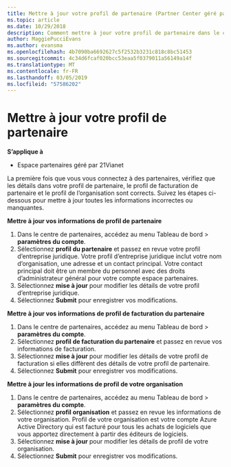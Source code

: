 ```yaml
---
title: Mettre à jour votre profil de partenaire (Partner Center géré par 21Vianet)
ms.topic: article
ms.date: 10/29/2018
description: Comment mettre à jour votre profil de partenaire dans le centre de partenaires.
author: MaggiePucciEvans
ms.author: evansma
ms.openlocfilehash: 4b7090ba6692627c5f2532b3231c818c8bc51453
ms.sourcegitcommit: 4c34d6fcaf020bcc53eaa5f0379011a56149a14f
ms.translationtype: MT
ms.contentlocale: fr-FR
ms.lasthandoff: 03/05/2019
ms.locfileid: "57586202"
---
```

# <a name="update-your-partner-profile"></a>Mettre à jour votre profil de partenaire


**S’applique à**

-   Espace partenaires géré par 21Vianet


La première fois que vous vous connectez à des partenaires, vérifiez que les détails dans votre profil de partenaire, le profil de facturation de partenaire et le profil de l’organisation sont corrects. Suivez les étapes ci-dessous pour mettre à jour toutes les informations incorrectes ou manquantes.

**Mettre à jour vos informations de profil de partenaire**

1. Dans le centre de partenaires, accédez au menu Tableau de bord &gt; **paramètres du compte**.
2. Sélectionnez **profil du partenaire** et passez en revue votre profil d’entreprise juridique. Votre profil d’entreprise juridique inclut votre nom d’organisation, une adresse et un contact principal. Votre contact principal doit être un membre du personnel avec des droits d’administrateur général pour votre compte espace partenaires. 
3. Sélectionnez **mise à jour** pour modifier les détails de votre profil d’entreprise juridique.  
4. Sélectionnez **Submit** pour enregistrer vos modifications.

**Mettre à jour vos informations de profil de facturation du partenaire**

1. Dans le centre de partenaires, accédez au menu Tableau de bord &gt; **paramètres du compte**.
2. Sélectionnez **profil de facturation du partenaire** et passez en revue vos informations de facturation. 
3. Sélectionnez **mise à jour** pour modifier les détails de votre profil de facturation si elles diffèrent des détails de votre profil de partenaire.
4. Sélectionnez **Submit** pour enregistrer vos modifications.

**Mettre à jour les informations de profil de votre organisation**

1. Dans le centre de partenaires, accédez au menu Tableau de bord &gt; **paramètres du compte**.
2. Sélectionnez **profil organisation** et passez en revue les informations de votre organisation. Profil de votre organisation est votre compte Azure Active Directory qui est facturé pour tous les achats de logiciels que vous apportez directement à partir des éditeurs de logiciels.
3. Sélectionnez **mise à jour** pour modifier les détails de profil de votre organisation.
4. Sélectionnez **Submit** pour enregistrer vos modifications.
